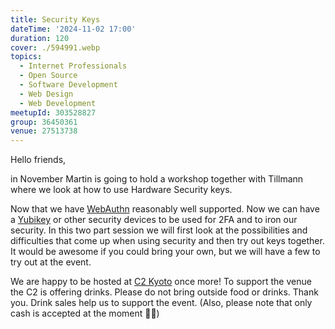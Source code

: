 ```yaml
---
title: Security Keys
dateTime: '2024-11-02 17:00'
duration: 120
cover: ./594991.webp
topics:
  - Internet Professionals
  - Open Source
  - Software Development
  - Web Design
  - Web Development
meetupId: 303528827
group: 36450361
venue: 27513738
---
```


Hello friends,

in November Martin is going to hold a workshop together with Tillmann where we look at how to use Hardware Security keys.

Now that we have [WebAuthn](https://webauthn.io/) reasonably well supported. Now we can have a [Yubikey](https://www.yubico.com/) or other security devices to be used for 2FA and to iron our security. In this two part session we will first look at the possibilities and difficulties that come up when using security and then try out keys together. It would be awesome if you could bring your own, but we will have a few to try out at the event.

We are happy to be hosted at [C2 Kyoto](https://c2kyoto.com/) once more! To support the venue the C2 is offering drinks. Please do not bring outside food or drinks. Thank you. Drink sales help us to support the event. (Also, please note that only cash is accepted at the moment 🙇🏻)
